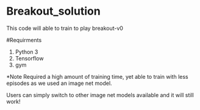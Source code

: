 # Breakout_solution
This code will able to train to play breakout-v0

#Requirments
1) Python 3
2) Tensorflow
3) gym

*Note Required a high amount of training time, yet able to train with less episodes as we used an image net model.

Users can simply switch to other image net models available and it will still work!
